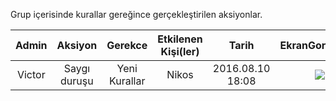 Grup içerisinde kurallar gereğince gerçekleştirilen aksiyonlar.

|Admin|Aksiyon|Gerekce|Etkilenen Kişi(ler)|Tarih|EkranGoruntusu|
|:--:|:--:|:--:|:--:|:--:|:--:|
|Victor|Saygı duruşu|Yeni Kurallar|Nikos|2016.08.10 18:08|![](http://image.prntscr.com/image/83f0c3de374440d9b921fad2e3fbc6a7.jpeg)|
